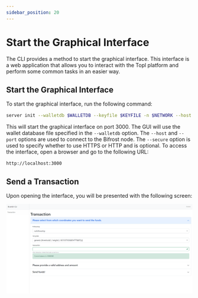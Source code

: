 ```yaml
---
sidebar_position: 20
---
```


# Start the Graphical Interface

The CLI provides a method to start the graphical interface. This interface is a web application that allows you to interact with the Topl platform and perform some common tasks in an easier
way.

## Start the Graphical Interface

To start the graphical interface, run the following command:

```bash
server init --walletdb $WALLETDB --keyfile $KEYFILE -n $NETWORK --host $HOST --port $PORT --password $PASSWORD
```

This will start the graphical interface on port 3000. The GUI will use
the wallet database file specified in the `--walletdb` option. The
`--host` and `--port` options are used to connect to the Bifrost node.
The `--secure` option is used to specify whether to use HTTPS or HTTP and
is optional.
To access the interface, open a browser and go to the following URL:

```
http://localhost:3000
```

## Send a Transaction

Upon opening the interface, you will be presented with the following
screen:

![GUI Home Screen](../../../../static/img/gui-home-screen.png)
